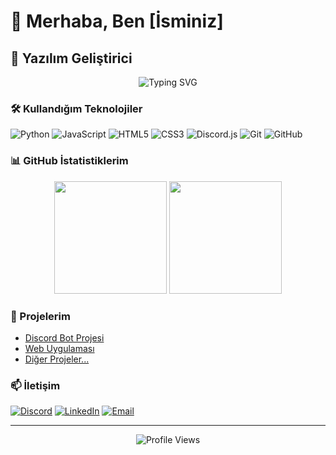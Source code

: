 # 👋 Merhaba, Ben [İsminiz]

## 🚀 Yazılım Geliştirici

<div align="center">
  <img src="https://readme-typing-svg.herokuapp.com?font=Fira+Code&pause=1000&color=2D9EF7&center=true&vCenter=true&width=435&lines=Yazılım+Geliştirici;Web+Developer;Discord+Bot+Developer" alt="Typing SVG" />
</div>

### 🛠️ Kullandığım Teknolojiler

![Python](https://img.shields.io/badge/-Python-3776AB?style=flat-square&logo=python&logoColor=white)
![JavaScript](https://img.shields.io/badge/-JavaScript-F7DF1E?style=flat-square&logo=javascript&logoColor=black)
![HTML5](https://img.shields.io/badge/-HTML5-E34F26?style=flat-square&logo=html5&logoColor=white)
![CSS3](https://img.shields.io/badge/-CSS3-1572B6?style=flat-square&logo=css3&logoColor=white)
![Discord.js](https://img.shields.io/badge/-Discord.js-7289DA?style=flat-square&logo=discord&logoColor=white)
![Git](https://img.shields.io/badge/-Git-F05032?style=flat-square&logo=git&logoColor=white)
![GitHub](https://img.shields.io/badge/-GitHub-181717?style=flat-square&logo=github&logoColor=white)

### 📊 GitHub İstatistiklerim

<div align="center">
  <img height="180em" src="https://github-readme-stats.vercel.app/api?username=KULLANICI_ADINIZ&show_icons=true&theme=radical&include_all_commits=true&count_private=true"/>
  <img height="180em" src="https://github-readme-stats.vercel.app/api/top-langs/?username=KULLANICI_ADINIZ&layout=compact&langs_count=7&theme=radical"/>
</div>

### 🌟 Projelerim

- [Discord Bot Projesi](https://github.com/KULLANICI_ADINIZ/discord-bot)
- [Web Uygulaması](https://github.com/KULLANICI_ADINIZ/web-app)
- [Diğer Projeler...](https://github.com/KULLANICI_ADINIZ?tab=repositories)

### 📫 İletişim

[![Discord](https://img.shields.io/badge/-Discord-7289DA?style=flat-square&logo=discord&logoColor=white)](https://discord.gg/DISCORD_LINKINIZ)
[![LinkedIn](https://img.shields.io/badge/-LinkedIn-0077B5?style=flat-square&logo=linkedin&logoColor=white)](https://linkedin.com/in/LINKEDIN_PROFILINIZ)
[![Email](https://img.shields.io/badge/-Email-D14836?style=flat-square&logo=gmail&logoColor=white)](mailto:EMAIL_ADRESINIZ)

---

<div align="center">
  <img src="https://komarev.com/ghpvc/?username=KULLANICI_ADINIZ&color=blueviolet" alt="Profile Views" />
</div> 
